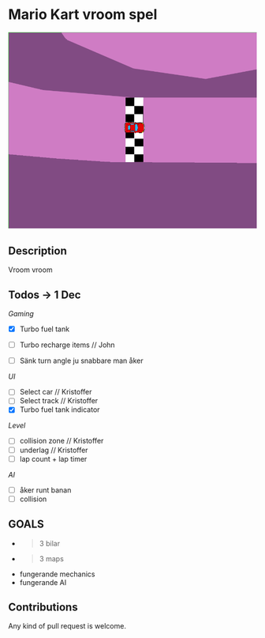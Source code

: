 # Mario Kart vroom spel #

![Image of game](./img.png "Skrrrt")

## Description ##
Vroom vroom

## Todos -> 1 Dec ##

*Gaming*
- [x] Turbo fuel tank
- [ ] Turbo recharge items // John
- [ ] Sänk turn angle ju snabbare man åker


*UI*
- [ ] Select car // Kristoffer
- [ ] Select track // Kristoffer
- [x] Turbo fuel tank indicator

*Level*
- [ ] collision zone // Kristoffer
- [ ] underlag // Kristoffer
- [ ] lap count + lap timer

*AI*
- [ ] åker runt banan
- [ ] collision

## GOALS ##
- >3 bilar
- >3 maps
- fungerande mechanics
- fungerande AI

## Contributions ##
Any kind of pull request is welcome.
